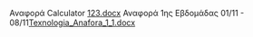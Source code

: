 Αναφορά Calculator [123.docx](https://github.com/XGkara/Tex_Logismikou/files/13284406/123.docx)
Αναφορά 1ης Εβδομάδας 01/11 - 08/11[Texnologia_Anafora_1_1.docx](https://github.com/XGkara/Tex_Logismikou/files/13289621/Texnologia_Anafora_1_1.docx)
